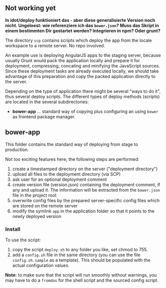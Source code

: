 ## Not working yet

**In idot/deploy funktioniert das - aber diese generalisierte Version noch nicht. Ungeloest: wie referenziere ich
das ``bower.json``? Muss das Skript in einem bestimmten Dir gestartet werden? Integrieren in npm? Oder grunt?**


The directory `scp` contains scripts which deploy the app from the locale workspace to a remote server. No repo involved. 

An example use is deploying AngularJS apps to the staging server, because usually Grunt would pack the application locally and prepare it for deployment, compressing, concating and minifying the JavaScript sources. Since these deployment tasks are already executed locally, we should take advantage of this preparation and copy the packed application directly to the server.

Depending on the type of application there might be several "ways to do it", thus several deploy scripts. The different types of deploy methods (scripts) are located in the several subdirectories:

* **bower-app** ... standard way of copying plus configuring an using ``bower`` as frontend package manager. 

## bower-app

This folder contains the standard way of deploying from stage to production.

Not too exciting features here, the following steps are performed:

1. create a timestamped directory on the server ("deployment directory")
2. upload all files to the deployment directory (via SCP)
3. ask user for an optional deployment comment
4. create version file (version.json) containing the deployment comment, if any and upload it. The information will be extracted from the `bower.json` file in the project root
5. overwrite config files by the prepared server-specific config files which are stored on the remote server
6. modify the symlink `app` in the application folder so that it points to the newly deployed version

### Install

To use the script:

1. copy the script `deploy.sh` to any folder you like, set chmod to 755.
2. add a `config.sh` file in the same directory (you can use the file `config.sh.sample` as a template). This should be populated with the actual configuration values.

**Note:** to make sure that the script will run smoothly without warnings, you may have to do a `fromdos` for the shell script and the sourced config script.
